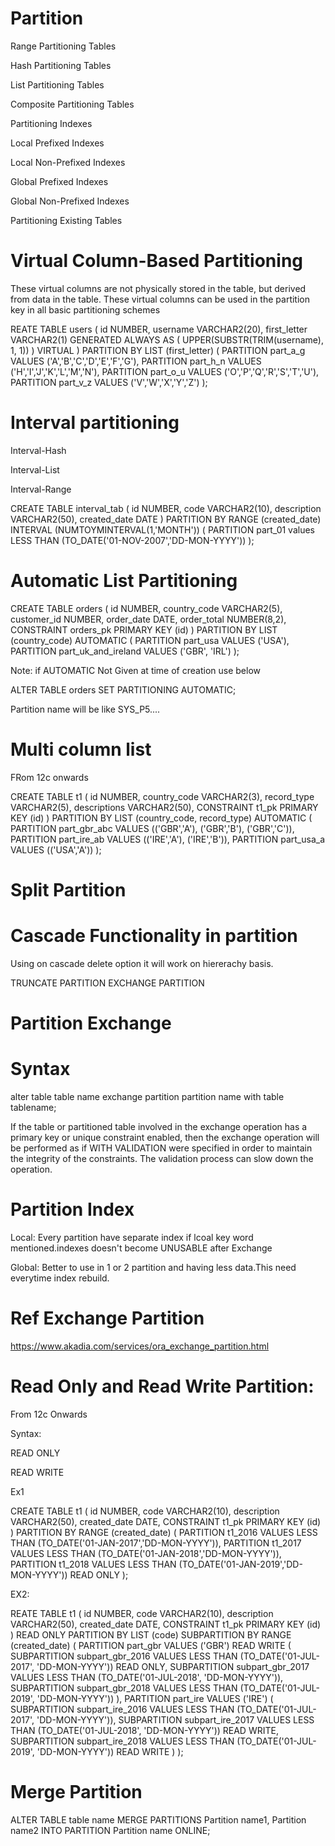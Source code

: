 # Partition

Range Partitioning Tables

Hash Partitioning Tables

List Partitioning Tables

Composite Partitioning Tables

Partitioning Indexes

Local Prefixed Indexes

Local Non-Prefixed Indexes

Global Prefixed Indexes

Global Non-Prefixed Indexes

Partitioning Existing Tables

# Virtual Column-Based Partitioning

These virtual columns are not physically stored in the table, but derived from data in the table.
These virtual columns can be used in the partition key in all basic partitioning schemes

REATE TABLE users (
  id           NUMBER,
  username     VARCHAR2(20),
  first_letter VARCHAR2(1)
    GENERATED ALWAYS AS
      (
        UPPER(SUBSTR(TRIM(username), 1, 1))
      ) VIRTUAL
)
PARTITION BY LIST (first_letter)
(
  PARTITION part_a_g VALUES ('A','B','C','D','E','F','G'),
  PARTITION part_h_n VALUES ('H','I','J','K','L','M','N'),
  PARTITION part_o_u VALUES ('O','P','Q','R','S','T','U'),
  PARTITION part_v_z VALUES ('V','W','X','Y','Z')
);

# Interval partitioning

Interval-Hash

Interval-List

Interval-Range

CREATE TABLE interval_tab (
  id           NUMBER,
  code         VARCHAR2(10),
  description  VARCHAR2(50),
  created_date DATE
)
PARTITION BY RANGE (created_date)
INTERVAL (NUMTOYMINTERVAL(1,'MONTH'))
(
   PARTITION part_01 values LESS THAN (TO_DATE('01-NOV-2007','DD-MON-YYYY'))
);

# Automatic List Partitioning

CREATE TABLE orders
(
  id            NUMBER,
  country_code  VARCHAR2(5),
  customer_id   NUMBER,
  order_date    DATE,
  order_total   NUMBER(8,2),
  CONSTRAINT orders_pk PRIMARY KEY (id)
)
PARTITION BY LIST (country_code) AUTOMATIC
(
  PARTITION part_usa VALUES ('USA'),
  PARTITION part_uk_and_ireland VALUES ('GBR', 'IRL')
);

Note: if AUTOMATIC Not Given at time of creation use below

ALTER TABLE orders SET PARTITIONING AUTOMATIC;

Partition name will be like  SYS_P5....

# Multi column list

FRom 12c onwards

CREATE TABLE t1 (
  id               NUMBER,
  country_code     VARCHAR2(3),
  record_type      VARCHAR2(5),
  descriptions     VARCHAR2(50),
  CONSTRAINT t1_pk PRIMARY KEY (id)
)
PARTITION BY LIST (country_code, record_type) AUTOMATIC
(
  PARTITION part_gbr_abc VALUES (('GBR','A'), ('GBR','B'), ('GBR','C')),
  PARTITION part_ire_ab  VALUES (('IRE','A'), ('IRE','B')),
  PARTITION part_usa_a   VALUES (('USA','A'))
);

# Split Partition



# Cascade Functionality in partition

Using on cascade delete option it will work on hiererachy basis.

TRUNCATE PARTITION 
EXCHANGE PARTITION  





# Partition Exchange

# Syntax

alter table table name exchange partition partition name with table tablename;

If the table or partitioned table involved in the exchange operation has a primary key or unique constraint enabled, then the exchange operation will be performed as if WITH VALIDATION were specified in order to maintain the integrity of the constraints. 
The validation process can slow down the operation.

# Partition Index

Local: Every partition have separate index if lcoal key word mentioned.indexes doesn't become UNUSABLE after Exchange

Global: Better to use in 1 or 2 partition and having less data.This need everytime index rebuild.

# Ref Exchange Partition
https://www.akadia.com/services/ora_exchange_partition.html


# Read Only and Read Write Partition:

From 12c Onwards

Syntax:

READ ONLY

READ WRITE

Ex1


CREATE TABLE t1 (
  id            NUMBER,
  code          VARCHAR2(10),
  description   VARCHAR2(50),
  created_date  DATE,
  CONSTRAINT t1_pk PRIMARY KEY (id)
)
PARTITION BY RANGE (created_date)
(
  PARTITION t1_2016 VALUES LESS THAN (TO_DATE('01-JAN-2017','DD-MON-YYYY')),
  PARTITION t1_2017 VALUES LESS THAN (TO_DATE('01-JAN-2018','DD-MON-YYYY')),
  PARTITION t1_2018 VALUES LESS THAN (TO_DATE('01-JAN-2019','DD-MON-YYYY')) READ ONLY
);


EX2:

REATE TABLE t1 (
  id            NUMBER,
  code          VARCHAR2(10),
  description   VARCHAR2(50),
  created_date  DATE,
  CONSTRAINT t1_pk PRIMARY KEY (id)
)
READ ONLY
PARTITION BY LIST (code)
SUBPARTITION BY RANGE (created_date) (
  PARTITION part_gbr VALUES ('GBR') READ WRITE (
    SUBPARTITION subpart_gbr_2016 VALUES LESS THAN (TO_DATE('01-JUL-2017', 'DD-MON-YYYY')) READ ONLY,
    SUBPARTITION subpart_gbr_2017 VALUES LESS THAN (TO_DATE('01-JUL-2018', 'DD-MON-YYYY')),
    SUBPARTITION subpart_gbr_2018 VALUES LESS THAN (TO_DATE('01-JUL-2019', 'DD-MON-YYYY'))
  ),
  PARTITION part_ire VALUES ('IRE') (
    SUBPARTITION subpart_ire_2016 VALUES LESS THAN (TO_DATE('01-JUL-2017', 'DD-MON-YYYY')),
    SUBPARTITION subpart_ire_2017 VALUES LESS THAN (TO_DATE('01-JUL-2018', 'DD-MON-YYYY')) READ WRITE,
    SUBPARTITION subpart_ire_2018 VALUES LESS THAN (TO_DATE('01-JUL-2019', 'DD-MON-YYYY')) READ WRITE
  )
);

# Merge Partition

ALTER TABLE table name
MERGE
  PARTITIONS Partition name1, Partition name2
  INTO PARTITION Partition name
  ONLINE;
  
  

